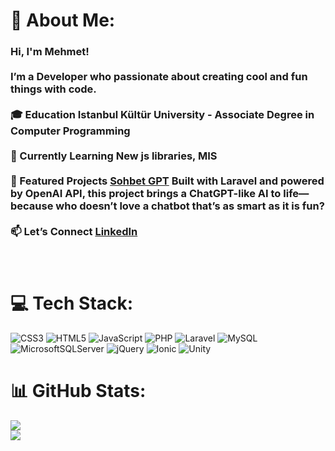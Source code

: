 # 💫 About Me:
### Hi, I'm Mehmet!<br><br>I’m a Developer who passionate about creating cool and fun things with code.</br><br>🎓 Education **Istanbul Kültür University** - Associate Degree in Computer Programming</br> <br>🌱 Currently Learning New js libraries, MIS</br><br>🚀 Featured Projects [Sohbet GPT](https://github.com/b4s4r/sohbetgpt.git) Built with Laravel and powered by OpenAI API, this project brings a ChatGPT-like AI to life—because who doesn’t love a chatbot that’s as smart as it is fun?</br><br>📫 Let’s Connect [LinkedIn](www.linkedin.com/in/mehmet-başar-019948258)</br><br><br>


# 💻 Tech Stack:
![CSS3](https://img.shields.io/badge/css3-%231572B6.svg?style=for-the-badge&logo=css3&logoColor=white) ![HTML5](https://img.shields.io/badge/html5-%23E34F26.svg?style=for-the-badge&logo=html5&logoColor=white) ![JavaScript](https://img.shields.io/badge/javascript-%23323330.svg?style=for-the-badge&logo=javascript&logoColor=%23F7DF1E) ![PHP](https://img.shields.io/badge/php-%23777BB4.svg?style=for-the-badge&logo=php&logoColor=white) ![Laravel](https://img.shields.io/badge/laravel-%23FF2D20.svg?style=for-the-badge&logo=laravel&logoColor=white) ![MySQL](https://img.shields.io/badge/mysql-4479A1.svg?style=for-the-badge&logo=mysql&logoColor=white) ![MicrosoftSQLServer](https://img.shields.io/badge/Microsoft%20SQL%20Server-CC2927?style=for-the-badge&logo=microsoft%20sql%20server&logoColor=white) ![jQuery](https://img.shields.io/badge/jquery-%230769AD.svg?style=for-the-badge&logo=jquery&logoColor=white) ![Ionic](https://img.shields.io/badge/Ionic-%233880FF.svg?style=for-the-badge&logo=Ionic&logoColor=white) ![Unity](https://img.shields.io/badge/unity-%23000000.svg?style=for-the-badge&logo=unity&logoColor=white)
# 📊 GitHub Stats:

![](https://github-readme-streak-stats.herokuapp.com/?user=b4s4r&theme=dark&hide_border=false)<br/>
![](https://github-readme-stats.vercel.app/api/top-langs/?username=b4s4r&theme=dark&hide_border=false&include_all_commits=false&count_private=false&layout=compact)

<!-- Proudly created with GPRM ( https://gprm.itsvg.in ) -->
